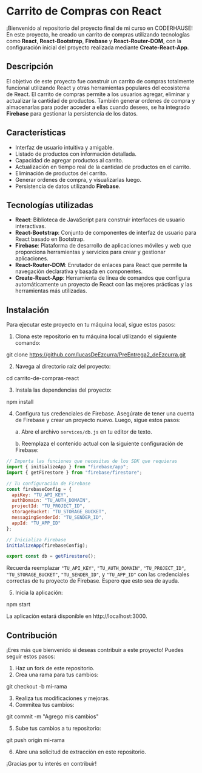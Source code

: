 # Carrito de Compras con React

¡Bienvenido al repositorio del proyecto final de mi curso en CODERHAUSE! En este proyecto, he creado un carrito de compras utilizando tecnologías como **React**, **React-Bootstrap**, **Firebase** y **React-Router-DOM**, con la configuración inicial del proyecto realizada mediante **Create-React-App**.

## Descripción

El objetivo de este proyecto fue construir un carrito de compras totalmente funcional utilizando React y otras herramientas populares del ecosistema de React. El carrito de compras permite a los usuarios agregar, eliminar y actualizar la cantidad de productos. También generar ordenes de compra y almacenarlas para poder acceder a ellas cuando desees, se ha integrado **Firebase** para gestionar la persistencia de los datos.

## Características

- Interfaz de usuario intuitiva y amigable.
- Listado de productos con información detallada.
- Capacidad de agregar productos al carrito.
- Actualización en tiempo real de la cantidad de productos en el carrito.
- Eliminación de productos del carrito.
- Generar ordenes de compra, y visualizarlas luego.
- Persistencia de datos utilizando **Firebase**.

## Tecnologías utilizadas

- **React**: Biblioteca de JavaScript para construir interfaces de usuario interactivas.
- **React-Bootstrap**: Conjunto de componentes de interfaz de usuario para React basado en Bootstrap.
- **Firebase**: Plataforma de desarrollo de aplicaciones móviles y web que proporciona herramientas y servicios para crear y gestionar aplicaciones.
- **React-Router-DOM**: Enrutador de enlaces para React que permite la navegación declarativa y basada en componentes.
- **Create-React-App**: Herramienta de línea de comandos que configura automáticamente un proyecto de React con las mejores prácticas y las herramientas más utilizadas.

## Instalación

Para ejecutar este proyecto en tu máquina local, sigue estos pasos:

1. Clona este repositorio en tu máquina local utilizando el siguiente comando:

git clone <https://github.com/lucasDeEzcurra/PreEntrega2_deEzcurra.git>


2. Navega al directorio raíz del proyecto:

cd carrito-de-compras-react

3. Instala las dependencias del proyecto: 

npm install


4. Configura tus credenciales de Firebase. Asegúrate de tener una cuenta de Firebase y crear un proyecto nuevo. Luego, sigue estos pasos:

   a. Abre el archivo `services/db.js` en tu editor de texto.

   b. Reemplaza el contenido actual con la siguiente configuración de Firebase:

```javascript
// Importa las funciones que necesitas de los SDK que requieras
import { initializeApp } from "firebase/app";
import { getFirestore } from "firebase/firestore";

// Tu configuración de Firebase
const firebaseConfig = {
  apiKey: "TU_API_KEY",
  authDomain: "TU_AUTH_DOMAIN",
  projectId: "TU_PROJECT_ID",
  storageBucket: "TU_STORAGE_BUCKET",
  messagingSenderId: "TU_SENDER_ID",
  appId: "TU_APP_ID"
};

// Inicializa Firebase
initializeApp(firebaseConfig);

export const db = getFirestore();
```

Recuerda reemplazar `"TU_API_KEY"`, `"TU_AUTH_DOMAIN"`, `"TU_PROJECT_ID"`, `"TU_STORAGE_BUCKET"`, `"TU_SENDER_ID"`, y `"TU_APP_ID"` con las credenciales correctas de tu proyecto de Firebase. Espero que esto sea de ayuda.


5. Inicia la aplicación: 

npm start

La aplicación estará disponible en http://localhost:3000.

## Contribución

¡Eres más que bienvenido si deseas contribuir a este proyecto! Puedes seguir estos pasos:

1. Haz un fork de este repositorio.
2. Crea una rama para tus cambios:

git checkout -b mi-rama


3. Realiza tus modificaciones y mejoras.
4. Commitea tus cambios:

git commit -m "Agrego mis cambios"


5. Sube tus cambios a tu repositorio:

git push origin mi-rama


6. Abre una solicitud de extracción en este repositorio.

¡Gracias por tu interés en contribuir!


